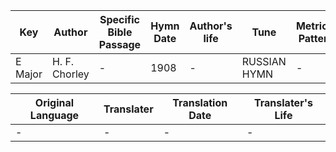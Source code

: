 Key | Author   | Specific Bible Passage     |Hymn Date |Author's life |Tune |Metrical Pattern   |Composer/Source
-- | --------- | ---------------------------|----------|--------------|-----|-------------------|-------------  
E Major |H. F. Chorley |- |1908 |- |RUSSIAN HYMN |- |Alexis Lwoff

Original Language | Translater | Translation Date   | Translater's Life  
----------------- | --------- | --------------------|-------------     
\- |- |- |-
